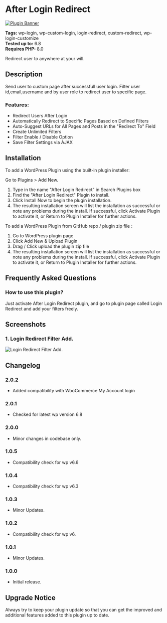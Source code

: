 # After Login Redirect

[![Plugin Banner](https://ps.w.org/wp-after-login-redirect-advanced/assets/banner-772x250.png)](https://wordpress.org/plugins/wp-after-login-redirect-advanced/)

**Tags:** wp-login, wp-custom-login, login-redirect, custom-redirect, wp-login-customize \
**Tested up to:** 6.8 \
**Requires PHP:** 8.0

Redirect user to anywhere at your will.

## Description

Send user to custom page after successfull user login. Filter user id,email,username and by user role to redirect user to specific page.

### Features:

- Redirect Users After Login
- Automatically Redirect to Specific Pages Based on Defined Filters
- Auto-Suggest URLs for All Pages and Posts in the "Redirect To" Field
- Create Unlimited Filters
- Filter Enable / Disable Option
- Save Filter Settings via AJAX

## Installation

To add a WordPress Plugin using the built-in plugin installer:

Go to Plugins > Add New.

1. Type in the name "After Login Redirect" in Search Plugins box
2. Find the "After Login Redirect" Plugin to install.
3. Click Install Now to begin the plugin installation.
4. The resulting installation screen will list the installation as successful or note any problems during the install.
If successful, click Activate Plugin to activate it, or Return to Plugin Installer for further actions.

To add a WordPress Plugin from GitHub repo / plugin zip file :
1. Go to WordPress plugin page
2. Click Add New & Upload Plugin
3. Drag / Click upload the plugin zip file
4. The resulting installation screen will list the installation as successful or note any problems during the install.
If successful, click Activate Plugin to activate it, or Return to Plugin Installer for further actions.

## Frequently Asked Questions

### How to use this plugin?

Just activate After Login Redirect plugin, and go to plugin page called Login Redirect and add your filters freely.
## Screenshots

### 1. Login Redirect Filter Add.

![Login Redirect Filter Add.](https://ps.w.org/wp-after-login-redirect-advanced/assets/screenshot-1.png)


## Changelog

### 2.0.2
- Added compatibility with WooCommerce My Account login

### 2.0.1
- Checked for latest wp version 6.8

### 2.0.0
- Minor changes in codebase only.

### 1.0.5

- Compatibility check for wp v6.6

### 1.0.4

- Compatibility check for wp v6.3
### 1.0.3

- Minor Updates.
### 1.0.2

- Compatibility check for wp v6.
### 1.0.1

- Minor Updates.
### 1.0.0

- Initial release.

## Upgrade Notice

Always try to keep your plugin update so that you can get the improved and additional features added to this plugin up to date.